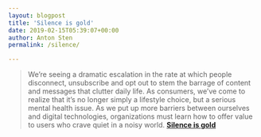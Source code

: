 ```yaml
---
layout: blogpost
title: 'Silence is gold'
date: 2019-02-15T05:39:07+00:00
author: Anton Sten
permalink: /silence/

---
```

>We’re seeing a dramatic escalation in the rate at which people disconnect, unsubscribe and opt out to stem the barrage of content and messages that clutter daily life. As consumers, we’ve come to realize that it’s no longer simply a lifestyle choice, but a serious mental health issue. As we put up more barriers between ourselves and digital technologies, organizations must learn how to offer value to users who crave quiet in a noisy world.
**[Silence is gold](https://trends.fjordnet.com/trends/silence-is-gold)**
